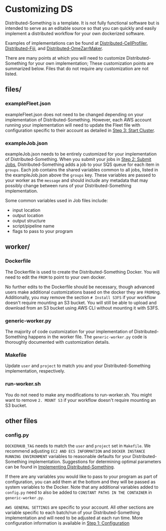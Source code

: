 # Customizing DS

Distributed-Something is a template.
It is not fully functional software but is intended to serve as an editable source so that you can quickly and easily implement a distributed workflow for your own dockerized software.

Examples of implementations can be found at [Distributed-CellProfiler](http://github.com/cellprofiler/distributed-cellprofiler), [Distributed-Fiji](http://github.com/cellprofiler/distributed-fiji), and [Distributed-OmeZarrMaker](http://github.com/cellprofiler/distributed-omezarrmaker).

There are many points at which you will need to customize Distributed-Something for your own implementation; These customization points are summarized below.
Files that do not require any customization are not listed.

## files/

### exampleFleet.json

exampleFleet.json does not need to be changed depending on your implementation of Distributed-Something.
However, each AWS account running your implementation will need to update the Fleet file with configuration specific to their account as detailed in [Step 3: Start Cluster](step_3_start_cluster.md).

### exampleJob.json

exampleJob.json needs to be entirely customized for your implementation of Distributed-Something.
When you submit your jobs in [Step 2: Submit Jobs](step_2_submit_jobs.md), Distributed-Something adds a job to your SQS queue for each item in `groups`.
Each job contains the shared variables common to all jobs, listed in the exampleJob.json above the `groups` key.
These variables are passed to your worker as the `message` and should include any metadata that may possibly change between runs of your Distributed-Something implementation.  

Some common variables used in Job files include:
- input location
- output location
- output structure
- script/pipeline name
- flags to pass to your program

## worker/

### Dockerfile

The Dockerfile is used to create the Distributed-Something Docker.
You will need to edit the `FROM` to point to your own docker.

No further edits to the Dockerfile should be necessary, though advanced users make additional customizations based on the docker they are `FROM`ing.
Additionally, you may remove the section `# Install S3FS` if your workflow doesn't require mounting an S3 bucket.
You will still be able to upload and download from an S3 bucket using AWS CLI without mounting it with S3FS.

### generic-worker.py

The majority of code customization for your implementation of Distributed-Something happens in the worker file.
The `generic-worker.py` code is thoroughly documented with customization details.

### Makefile

Update `user` and `project` to match you and your Distributed-Something implementation, respectively.

### run-worker.sh

You do not need to make any modifications to run-worker.sh.
You might want to remove `2. MOUNT S3` if your workflow doesn't require mounting an S3 bucket.

## other files

### config.py

`DOCKERHUB_TAG` needs to match the `user` and `project` set in `Makefile`.
We recommend adjusting `EC2 AND ECS INFORMATION` and `DOCKER INSTANCE RUNNING ENVIRONMENT` variables to reasonable defaults for your Distributed-Something implementation.
Suggestions for determining optimal parameters can be found in [Implementing Distributed-Something](implementing_DS.md).

If there are any variables you would like to pass to your program as part of configuration, you can add them at the bottom and they will be passed as system variables to the Docker.
Note that any additional variables added to `config.py` need to also be added to `CONSTANT PATHS IN THE CONTAINER` in `generic-worker.py`.

`AWS GENERAL SETTINGS` are specific to your account. All other sections are variable specific to each batch/run of your Distributed-Something implementation and will need to be adjusted at each run time. More configuration information is available in [Step 1: Configuration](step_1_configuration.md)
